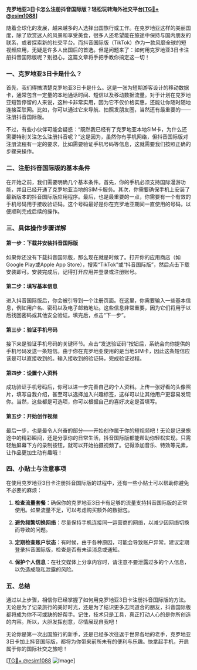 **克罗地亚3日卡怎么注册抖音国际版？轻松玩转海外社交平台[[TG💪+ @esim1088](https://t.me/s/esim1088)]**

随着全球化的发展，越来越多的人选择出国旅行或工作。在克罗地亚这样的美丽国度，除了欣赏迷人的风景和享受美食，很多人还希望能在旅途中保持与国内朋友的联系，或者探索新的社交平台。而抖音国际版（TikTok）作为一款风靡全球的短视频应用，无疑是许多人出国后的首选。但是问题来了：如何用克罗地亚3日卡注册抖音国际版呢？别担心，这篇文章将手把手教你搞定这一切！

### 一、克罗地亚3日卡是什么？

首先，我们得搞清楚克罗地亚3日卡是什么。这是一张为短期游客设计的移动数据卡，通常包含一定量的本地通话时间、短信以及移动数据流量。对于计划在克罗地亚短暂停留的人来说，这种卡非常实用，因为它不仅价格实惠，还能让你随时随地连接互联网。比如，你可以通过它来导航、拍照发朋友圈，当然还有最重要的——注册抖音国际版。

不过，有些小伙伴可能会疑惑：“既然我已经有了克罗地亚本地SIM卡，为什么还需要特别关注怎么注册抖音呢？”这是因为，虽然你有手机网络，但抖音国际版对注册流程有一定的要求，比如需要验证手机号码等信息，这就需要我们按照正确的步骤来操作。

### 二、注册抖音国际版的基本条件

在开始之前，我们需要明确几个基本条件。首先，你的手机必须支持国际漫游功能，并且已经开通了克罗地亚当地的SIM卡服务。其次，你需要确保手机上安装了最新版本的抖音国际版应用程序。最后，也是最重要的一点，你需要有一个有效的手机号码用于接收验证码。这个号码最好是你在克罗地亚期间一直使用的号码，以便顺利完成后续的操作。

### 三、具体操作步骤详解

#### 第一步：下载并安装抖音国际版

如果你还没有下载抖音国际版，那么现在就是时候了。打开你的应用商店（如Google Play或Apple App Store），搜索“TikTok”或“抖音国际版”，然后点击下载安装即可。安装完成后，记得打开应用并登录或注册账号。

#### 第二步：填写基本信息

进入抖音国际版后，你会被引导到一个注册页面。在这里，你需要输入一些基本信息，例如用户名、密码以及电子邮箱地址。这些信息非常重要，因为它们将用于以后找回密码或其他安全验证。填完后，点击“下一步”。

#### 第三步：验证手机号码

接下来是验证手机号码的关键环节。点击“发送验证码”按钮后，系统会向你提供的手机号码发送一条短信。由于你在克罗地亚使用的是当地SIM卡，因此这条短信应该是可以直接收到的。输入接收到的验证码，完成验证过程。

#### 第四步：设置个人资料

成功验证手机号码后，你可以进一步完善自己的个人资料。上传一张好看的头像照片，填写自我介绍，甚至可以选择加入兴趣标签，这样可以让其他用户更容易发现你。当然，这些都是可选项，你可以根据自己的喜好决定是否填写。

#### 第五步：开始创作视频

最后一步，也是最令人兴奋的部分——开始创作属于你的短视频吧！无论是记录旅途中的精彩瞬间，还是分享你的日常生活，抖音国际版都能帮助你轻松实现。只需轻触屏幕下方的录制按钮，就可以开始拍摄视频了。记得添加音乐、特效等元素，让作品更加生动有趣哦！

### 四、小贴士与注意事项

在使用克罗地亚3日卡注册抖音国际版的过程中，还有一些小贴士可以帮助你避免不必要的麻烦：

1. **检查流量套餐**：确保你的克罗地亚3日卡有足够的流量支持抖音国际版的正常使用。如果流量不足，可以考虑购买额外的数据包。
   
2. **避免频繁切换网络**：尽量保持手机连接同一运营商的网络，以减少因网络切换而导致的问题。

3. **定期检查账户状态**：有时候，由于各种原因，可能会导致账户异常。建议定期登录抖音国际版，检查是否有未读消息或通知。

4. **保护个人信息**：在社交媒体上分享内容时，请注意不要泄露过多的个人信息，以免造成隐私泄露的风险。

### 五、总结

通过以上步骤，相信你已经掌握了如何用克罗地亚3日卡注册抖音国际版的方法。无论是为了记录旅行的美好时光，还是为了结识更多志同道合的朋友，抖音国际版都将成为你不可或缺的好帮手。记住，技术只是工具，真正打动人心的是你所创造的内容。所以，大胆发挥创意，尽情展现自我吧！

无论你是第一次出国旅行的新手，还是已经多次往返于世界各地的老手，克罗地亚3日卡加上抖音国际版，都将为你带来前所未有的便利与乐趣。快拿起手机，开启属于你的国际社交之旅吧！

[[TG💪+ @esim1088](https://t.me/s/esim1088) ![Image](https://i.postimg.cc/4NQfJmqS/Snipaste-2025-05-13-00-14-12.png)]